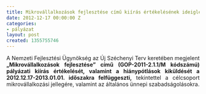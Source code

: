 ```yaml
---
title: Mikrovállalkozások fejlesztése című kiírás értékelésének ideiglenes felfüggesztése.
date: 2012-12-17 00:00:00 Z
categories:
- pályázat
layout: post
created: 1355755746
---
```


<p style="text-align: justify;">A Nemzeti Fejlesztési Ügynökség az Új Széchenyi Terv keretében megjelent <strong>„Mikrovállalkozások fejlesztése” című (GOP-2011-2.1.1/M kódszámú) pályázati kiírás értékelését, valamint a hiánypótlások kiküldését a 2012.12.17-2013.01.01. időszakra felfüggeszti,</strong> tekintettel a célcsoport mikrovállalkozási jellegére, valamint az általános ünnepi szabadságolásokra.</p>
